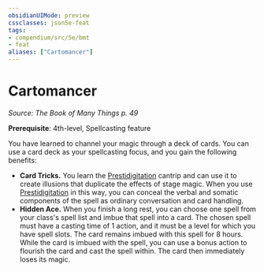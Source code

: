 ```yaml
---
obsidianUIMode: preview
cssclasses: json5e-feat
tags:
- compendium/src/5e/bmt
- feat
aliases: ["Cartomancer"]
---
```

# Cartomancer
*Source: The Book of Many Things p. 49*  

**Prerequisite**: 4th-level, Spellcasting feature

You have learned to channel your magic through a deck of cards. You can use a card deck as your spellcasting focus, and you gain the following benefits:

- **Card Tricks.** You learn the [Prestidigitation](5E2014官方资源/spells/prestidigitation.md) cantrip and can use it to create illusions that duplicate the effects of stage magic. When you use [Prestidigitation](5E2014官方资源/spells/prestidigitation.md) in this way, you can conceal the verbal and somatic components of the spell as ordinary conversation and card handling.  
- **Hidden Ace.** When you finish a long rest, you can choose one spell from your class's spell list and imbue that spell into a card. The chosen spell must have a casting time of 1 action, and it must be a level for which you have spell slots. The card remains imbued with this spell for 8 hours. While the card is imbued with the spell, you can use a bonus action to flourish the card and cast the spell within. The card then immediately loses its magic.